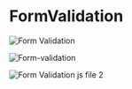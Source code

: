 # FormValidation
![Form Validation](https://user-images.githubusercontent.com/84244408/121808264-845b7100-cc4f-11eb-94d4-58e2604bcf07.jpg)

![Form-validation](https://user-images.githubusercontent.com/84244408/121808286-9ccb8b80-cc4f-11eb-8e5d-b67d34fe2557.gif)



![Form Validation js file 2](https://user-images.githubusercontent.com/84244408/121808355-f16f0680-cc4f-11eb-88b9-866295ab8d2b.jpg)




